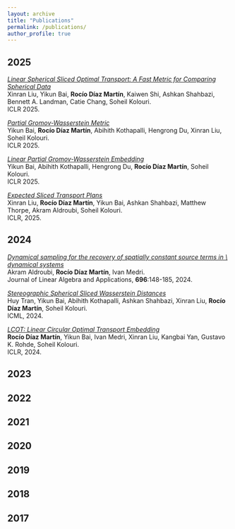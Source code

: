 ```yaml
---
layout: archive
title: "Publications"
permalink: /publications/
author_profile: true
---
```



## 2025

_<a href="https://openreview.net/forum?id=fgUFZAxywx" target="_blank" rel="noopener noreferrer">Linear Spherical Sliced Optimal Transport: A Fast Metric for Comparing Spherical Data</a>_<br>
Xinran Liu, Yikun Bai, **Rocío Díaz Martín**, Kaiwen Shi, Ashkan Shahbazi, Bennett A. Landman, Catie Chang, Soheil Kolouri.<br>
ICLR 2025.

_<a href="https://openreview.net/forum?id=sCew1tR6No" target="_blank" rel="noopener noreferrer">Partial Gromov-Wasserstein Metric</a>_<br>
Yikun Bai, **Rocío Díaz Martín**, Abihith Kothapalli, Hengrong Du, Xinran Liu, Soheil Kolouri.<br>
ICLR 2025.

_<a href="https://openreview.net/forum?id=BA1eG7vCNb" target="_blank" rel="noopener noreferrer">Linear Partial Gromov-Wasserstein Embedding</a>_<br>
Yikun Bai, Abihith Kothapalli, Hengrong Du, **Rocío Díaz Martín**, Soheil Kolouri.<br>
ICLR 2025.    

_<a href="https://openreview.net/forum?id=P7O1Vt1BdU" target="_blank" rel="noopener noreferrer">Expected Sliced Transport Plans</a>_<br>
Xinran Liu, **Rocío Díaz Martín**, Yikun Bai, Ashkan Shahbazi, Matthew Thorpe, Akram Aldroubi, Soheil Kolouri.<br>
ICLR, 2025. 

## 2024

_<a href="https://doi.org/10.1016/j.laa.2024.04.011" target="_blank" rel="noopener noreferrer">Dynamical sampling for the recovery of spatially constant source terms in \\ dynamical systems</a>_<br>
Akram Aldroubi,  **Rocío Díaz Martín**, Ivan Medri.<br>
Journal of Linear Algebra and Applications, **696**:148-185, 2024.

_<a href="https://openreview.net/forum?id=vLtVGtEz5h" target="_blank" rel="noopener noreferrer">Stereographic Spherical Sliced Wasserstein Distances</a>_<br>
Huy Tran, Yikun Bai, Abihith Kothapalli, Ashkan Shahbazi, Xinran Liu, **Rocío Díaz Martín**,  Soheil Kolouri.<br>
ICML, 2024. 

_<a href="https://openreview.net/forum?id=49z97Y9lMq" target="_blank" rel="noopener noreferrer">LCOT: Linear Circular Optimal Transport Embedding</a>_<br>
**Rocío Díaz Martín**,  Yikun Bai, Ivan Medri, Xinran Liu, Kangbai Yan, Gustavo K. Rohde, Soheil Kolouri.<br>
ICLR, 2024. 

## 2023

## 2022

## 2021

## 2020

## 2019

## 2018

## 2017